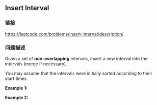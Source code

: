 ## Insert Interval  
### 链接  
https://leetcode.com/problems/insert-interval/description/  
### 问题描述
Given a set of **non-overlapping** intervals, insert a new interval into the intervals (merge if necessary).

You may assume that the intervals were initially sorted according to their start times.

**Example 1:**

**Example 2:**
